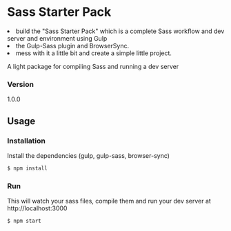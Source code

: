 # Sass Starter Pack
<li>build the "Sass Starter Pack" which is a complete Sass workflow and dev server and environment using Gulp</li>

<li>the Gulp-Sass plugin and BrowserSync.</li>

<li> mess with it a little bit and create a simple little project.</li>

A light package for compiling Sass and running a dev server

### Version
1.0.0

## Usage


### Installation

Install the dependencies (gulp, gulp-sass, browser-sync)

```sh
$ npm install
```

### Run

This will watch your sass files, compile them and run your dev server at http://localhost:3000

```sh
$ npm start
```

